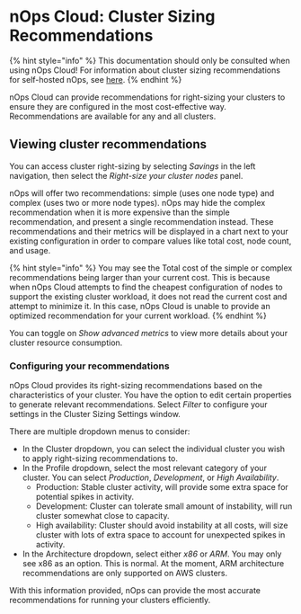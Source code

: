 # nOps Cloud: Cluster Sizing Recommendations

{% hint style="info" %}
This documentation should only be consulted when using nOps Cloud! For information about cluster sizing recommendations for self-hosted nOps, see [here](/using-nOps/navigating-the-nOps-ui/savings/cluster-right-sizing-recommendations.md).
{% endhint %}

nOps Cloud can provide recommendations for right-sizing your clusters to ensure they are configured in the most cost-effective way. Recommendations are available for any and all clusters.

## Viewing cluster recommendations

You can access cluster right-sizing by selecting *Savings* in the left navigation, then select the *Right-size your cluster nodes* panel.

nOps will offer two recommendations: simple (uses one node type) and complex (uses two or more node types). nOps may hide the complex recommendation when it is more expensive than the simple recommendation, and present a single recommendation instead. These recommendations and their metrics will be displayed in a chart next to your existing configuration in order to compare values like total cost, node count, and usage.

{% hint style="info" %}
You may see the Total cost of the simple or complex recommendations being larger than your current cost. This is because when nOps Cloud attempts to find the cheapest configuration of nodes to support the existing cluster workload, it does not read the current cost and attempt to minimize it. In this case, nOps Cloud is unable to provide an optimized recommendation for your current workload.
{% endhint %}

You can toggle on _Show advanced metrics_ to view more details about your cluster resource consumption.

### Configuring your recommendations

nOps Cloud provides its right-sizing recommendations based on the characteristics of your cluster. You have the option to edit certain properties to generate relevant recommendations. Select _Filter_ to configure your settings in the Cluster Sizing Settings window.

There are multiple dropdown menus to consider:
* In the Cluster dropdown, you can select the individual cluster you wish to apply right-sizing recommendations to.
* In the Profile dropdown, select the most relevant category of your cluster. You can select _Production_, _Development_, or _High Availability_.
  * Production: Stable cluster activity, will provide some extra space for potential spikes in activity.
  * Development: Cluster can tolerate small amount of instability, will run cluster somewhat close to capacity.
  * High availability: Cluster should avoid instability at all costs, will size cluster with lots of extra space to account for unexpected spikes in activity.
* In the Architecture dropdown, select either _x86_ or _ARM_. You may only see x86 as an option. This is normal. At the moment, ARM architecture recommendations are only supported on AWS clusters.

With this information provided, nOps can provide the most accurate recommendations for running your clusters efficiently.
